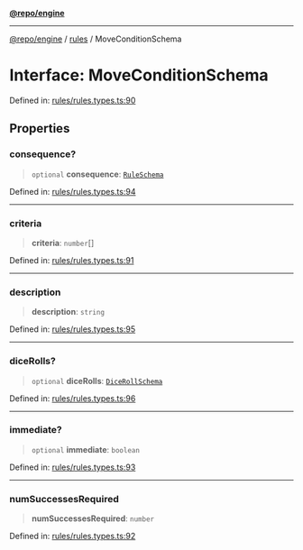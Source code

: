 [**@repo/engine**](../../README.md)

***

[@repo/engine](../../modules.md) / [rules](../README.md) / MoveConditionSchema

# Interface: MoveConditionSchema

Defined in: [rules/rules.types.ts:90](https://github.com/alexqguo/drinking-board-game-v3/blob/56df34968617deee505d881352afe56efb53b2a4/packages/engine/src/rules/rules.types.ts#L90)

## Properties

### consequence?

> `optional` **consequence**: [`RuleSchema`](../type-aliases/RuleSchema.md)

Defined in: [rules/rules.types.ts:94](https://github.com/alexqguo/drinking-board-game-v3/blob/56df34968617deee505d881352afe56efb53b2a4/packages/engine/src/rules/rules.types.ts#L94)

***

### criteria

> **criteria**: `number`[]

Defined in: [rules/rules.types.ts:91](https://github.com/alexqguo/drinking-board-game-v3/blob/56df34968617deee505d881352afe56efb53b2a4/packages/engine/src/rules/rules.types.ts#L91)

***

### description

> **description**: `string`

Defined in: [rules/rules.types.ts:95](https://github.com/alexqguo/drinking-board-game-v3/blob/56df34968617deee505d881352afe56efb53b2a4/packages/engine/src/rules/rules.types.ts#L95)

***

### diceRolls?

> `optional` **diceRolls**: [`DiceRollSchema`](DiceRollSchema.md)

Defined in: [rules/rules.types.ts:96](https://github.com/alexqguo/drinking-board-game-v3/blob/56df34968617deee505d881352afe56efb53b2a4/packages/engine/src/rules/rules.types.ts#L96)

***

### immediate?

> `optional` **immediate**: `boolean`

Defined in: [rules/rules.types.ts:93](https://github.com/alexqguo/drinking-board-game-v3/blob/56df34968617deee505d881352afe56efb53b2a4/packages/engine/src/rules/rules.types.ts#L93)

***

### numSuccessesRequired

> **numSuccessesRequired**: `number`

Defined in: [rules/rules.types.ts:92](https://github.com/alexqguo/drinking-board-game-v3/blob/56df34968617deee505d881352afe56efb53b2a4/packages/engine/src/rules/rules.types.ts#L92)
